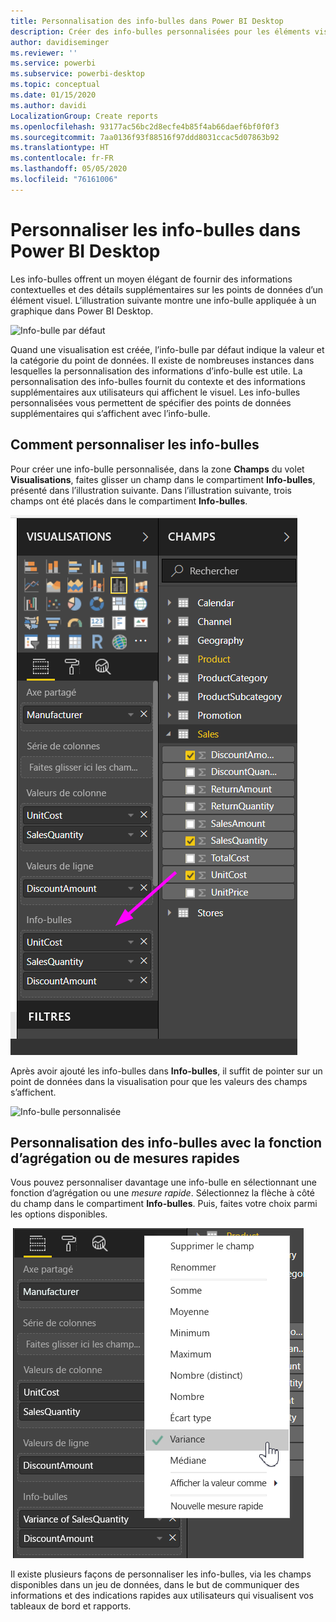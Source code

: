 ```yaml
---
title: Personnalisation des info-bulles dans Power BI Desktop
description: Créer des info-bulles personnalisées pour les éléments visuels par glisser-déplacer
author: davidiseminger
ms.reviewer: ''
ms.service: powerbi
ms.subservice: powerbi-desktop
ms.topic: conceptual
ms.date: 01/15/2020
ms.author: davidi
LocalizationGroup: Create reports
ms.openlocfilehash: 93177ac56bc2d8ecfe4b85f4ab66daef6bf0f0f3
ms.sourcegitcommit: 7aa0136f93f88516f97ddd8031ccac5d07863b92
ms.translationtype: HT
ms.contentlocale: fr-FR
ms.lasthandoff: 05/05/2020
ms.locfileid: "76161006"
---
```

# <a name="customize-tooltips-in-power-bi-desktop"></a>Personnaliser les info-bulles dans Power BI Desktop

Les info-bulles offrent un moyen élégant de fournir des informations contextuelles et des détails supplémentaires sur les points de données d’un élément visuel. L’illustration suivante montre une info-bulle appliquée à un graphique dans Power BI Desktop.

![Info-bulle par défaut](media/desktop-custom-tooltips/custom-tooltips-1.png)

Quand une visualisation est créée, l’info-bulle par défaut indique la valeur et la catégorie du point de données. Il existe de nombreuses instances dans lesquelles la personnalisation des informations d’info-bulle est utile. La personnalisation des info-bulles fournit du contexte et des informations supplémentaires aux utilisateurs qui affichent le visuel. Les info-bulles personnalisées vous permettent de spécifier des points de données supplémentaires qui s’affichent avec l’info-bulle.

## <a name="how-to-customize-tooltips"></a>Comment personnaliser les info-bulles

Pour créer une info-bulle personnalisée, dans la zone **Champs** du volet **Visualisations**, faites glisser un champ dans le compartiment **Info-bulles**, présenté dans l’illustration suivante. Dans l’illustration suivante, trois champs ont été placés dans le compartiment **Info-bulles**.

![Ajout de champs d’info-bulle](media/desktop-custom-tooltips/custom-tooltips-2.png)

Après avoir ajouté les info-bulles dans **Info-bulles**, il suffit de pointer sur un point de données dans la visualisation pour que les valeurs des champs s’affichent.

![Info-bulle personnalisée](media/desktop-custom-tooltips/custom-tooltips-3.png)

## <a name="customizing-tooltips-with-aggregation-or-quick-measures"></a>Personnalisation des info-bulles avec la fonction d’agrégation ou de mesures rapides

Vous pouvez personnaliser davantage une info-bulle en sélectionnant une fonction d’agrégation ou une *mesure rapide*. Sélectionnez la flèche à côté du champ dans le compartiment **Info-bulles**. Puis, faites votre choix parmi les options disponibles.

![Info-bulle avec mesure rapide](media/desktop-custom-tooltips/custom-tooltips-4.png)

Il existe plusieurs façons de personnaliser les info-bulles, via les champs disponibles dans un jeu de données, dans le but de communiquer des informations et des indications rapides aux utilisateurs qui visualisent vos tableaux de bord et rapports.
